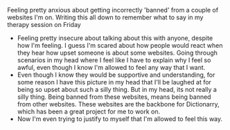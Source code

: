 Feeling pretty anxious about getting incorrectly 'banned' from a couple of websites I'm on. Writing this all down to remember what to say in my therapy session on Friday
- Feeling pretty insecure about talking about this with anyone, despite how I'm feeling. I guess I'm scared about how people would react when they hear how upset someone is about some websites. Going through scenarios in my head where I feel like I have to explain why I feel so awful, even though I know I'm allowed to feel any way that I want. 
- Even though I know they would be supportive and understanding, for some reason I have this picture in my head that I'll be laughed at for being so upset about such a silly thing. But in my head, its not really a silly thing. Being banned from these websites, means being banned from other websites. These websites are the backbone for Dictionarry, which has been a great project for me to work on. 
- Now I'm even trying to justify to myself that I'm allowed to feel this way. 